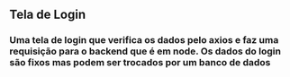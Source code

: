 ## Tela de Login
### Uma tela de login que verifica os dados pelo axios e faz uma requisição para o backend que é em node. Os dados do login são fixos mas podem ser trocados por um banco de dados